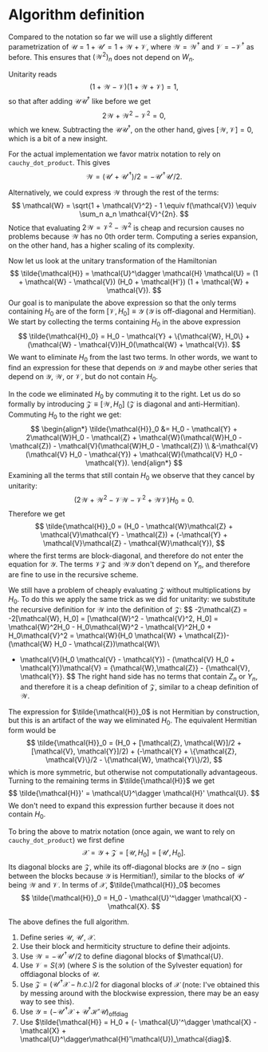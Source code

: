 # Algorithm definition

Compared to the notation so far we will use a slightly different parametrization of $\mathcal{U} = 1 + \mathcal{U}' = 1 + \mathcal{W} + \mathcal{V}$, where $\mathcal{W} = \mathcal{W}^\dagger$ and $\mathcal{V} = -\mathcal{V}^\dagger$ as before. This ensures that $(\mathcal{W}^2)_n$ does not depend on $W_n$.

Unitarity reads
$$
(1 + \mathcal{W} - \mathcal{V}) (1 + \mathcal{W} + \mathcal{V}) = 1,
$$
so that after adding $\mathcal{U}\mathcal{U}^\dagger$ like before we get
$$
2\mathcal{W} + \mathcal{W}^2 - \mathcal{V}^2 = 0,
$$
which we knew. Subtracting the $\mathcal{U}\mathcal{U}^\dagger$, on the other hand, gives $[\mathcal{W}, \mathcal{V}] = 0$, which is a bit of a new insight.

For the actual implementation we favor matrix notation to rely on `cauchy_dot_product`. This gives
$$
\mathcal{W} = (\mathcal{U}' + \mathcal{U}'^\dagger)/2 = -\mathcal{U}'^\dagger\mathcal{U}'/2.
$$

Alternatively, we could express $\mathcal{W}$ through the rest of the terms:
$$
\mathcal{W} = \sqrt{1 + \mathcal{V}^2} - 1 \equiv f(\mathcal{V}) \equiv \sum_n a_n \mathcal{V}^{2n}.
$$
Notice that evaluating $2\mathcal{W} = \mathcal{V}^2 - \mathcal{W}^2$ is cheap and recursion causes no problems because $\mathcal{W}$ has no 0th order term.
Computing a series expansion, on the other hand, has a higher scaling of its complexity.

Now let us look at the unitary transformation of the Hamiltonian
$$
\tilde{\mathcal{H}} = \mathcal{U}^\dagger \mathcal{H} \mathcal{U} = (1 + \mathcal{W} - \mathcal{V}) (H_0 + \mathcal{H'}) (1 + \mathcal{W} + \mathcal{V}).
$$
Our goal is to manipulate the above expression so that the only terms containing $H_0$ are of the form $[\mathcal{V}, H_0] \equiv \mathcal{Y}$ ($\mathcal{Y}$ is off-diagonal and Hermitian).
We start by collecting the terms containing $H_0$ in the above expression
$$
\tilde{\mathcal{H}_0} = H_0 - \mathcal{Y} + \{\mathcal{W}, H_0\} + (\mathcal{W} - \mathcal{V})H_0(\mathcal{W} + \mathcal{V}).
$$
We want to eliminate $H_0$ from the last two terms. In other words, we want to find an expression for these that depends on $\mathcal{Y}$ and maybe other series that depend on $\mathcal{Y}$, $\mathcal{W}$, or $\mathcal{V}$, but do not contain $H_0$.

In the code we eliminated $H_0$ by commuting it to the right. Let us do so formally by introducing $\mathcal{Z} \equiv [\mathcal{W}, H_0]$ ($\mathcal{Z}$ is diagonal and anti-Hermitian).
Commuting $H_0$ to the right we get:
$$
\begin{align*}
\tilde{\mathcal{H}}_0 &= H_0 - \mathcal{Y} + 2\mathcal{W}H_0 - \mathcal{Z} + \mathcal{W}(\mathcal{W}H_0 - \mathcal{Z}) - \mathcal{V}(\mathcal{W}H_0 - \mathcal{Z}) \\
&-\mathcal{V}(\mathcal{V} H_0 - \mathcal{Y}) + \mathcal{W}(\mathcal{V} H_0 - \mathcal{Y}).
\end{align*}
$$
Examining all the terms that still contain $H_0$ we observe that they cancel by unitarity:
$$
\left(2\mathcal{W} + \mathcal{W}^2 - \mathcal{V}\mathcal{W} - \mathcal{V}^2 + \mathcal{W}\mathcal{V}\right)H_0 = 0.
$$
Therefore we get
$$
\tilde{\mathcal{H}}_0 = (H_0 - \mathcal{W}\mathcal{Z} + \mathcal{V}\mathcal{Y} - \mathcal{Z}) + (-\mathcal{Y} + \mathcal{V}\mathcal{Z} - \mathcal{W}\mathcal{Y}),
$$
where the first terms are block-diagonal, and therefore do not enter the equation for $\mathcal{Y}$. The terms $\mathcal{V}\mathcal{Z}$ and $\mathcal{W}\mathcal{Y}$ don't depend on $Y_n$, and therefore are fine to use in the recursive scheme.

We still have a problem of cheaply evaluating $\mathcal{Z}$ without multiplications by $H_0$. To do this we apply the same trick as we did for unitarity: we substitute the recursive definition for $\mathcal{W}$ into the definition of $\mathcal{Z}$:
$$
-2\mathcal{Z} = -2[\mathcal{W}, H_0] = [\mathcal{W}^2 - \mathcal{V}^2, H_0] = \mathcal{W}^2H_0 - H_0\mathcal{W}^2 - \mathcal{V}^2H_0 + H_0\mathcal{V}^2 = \mathcal{W}(H_0 \mathcal{W} + \mathcal{Z})-
(\mathcal{W} H_0 - \mathcal{Z})\mathcal{W}\\
- \mathcal{V}(H_0 \mathcal{V} - \mathcal{Y}) - (\mathcal{V} H_0 + \mathcal{Y})\mathcal{V} = \{\mathcal{W},\mathcal{Z}\} - \{\mathcal{V}, \mathcal{Y}\}.
$$
The right hand side has no terms that contain $Z_n$ or $Y_n$, and therefore it is a cheap definition of $\mathcal{Z}$, similar to a cheap definition of $\mathcal{W}$.

The expression for $\tilde{\mathcal{H}}_0$ is not Hermitian by construction, but this is an artifact of the way we eliminated $H_0$.
The equivalent Hermitian form would be
$$
\tilde{\mathcal{H}}_0 = (H_0 + [\mathcal{Z}, \mathcal{W}]/2 + [\mathcal{V}, \mathcal{Y}]/2) + (-\mathcal{Y} + \{\mathcal{Z}, \mathcal{V}\}/2 - \{\mathcal{W}, \mathcal{Y}\}/2),
$$
which is more symmetric, but otherwise not computationally advantageous.
Turning to the remaining terms in $\tilde{\mathcal{H}}$ we get
$$
\tilde{\mathcal{H}}' = \mathcal{U}^\dagger \mathcal{H}' \mathcal{U}.
$$
We don't need to expand this expression further because it does not contain $H_0$.

To bring the above to matrix notation (once again, we want to rely on `cauchy_dot_product`) we first define
$$
\mathcal{X} = \mathcal{Y} + \mathcal{Z} = [\mathcal{U}, H_0] = [\mathcal{U}', H_0].
$$
Its diagonal blocks are $\mathcal{Z}$, while its off-diagonal blocks are $\mathcal{Y}$ (no $-$ sign between the blocks because $\mathcal{Y}$ is Hermitian!), similar to the blocks of $\mathcal{U}'$ being $\mathcal{W}$ and $\mathcal{V}$. In terms of $\mathcal{X}$, $\tilde{\mathcal{H}}_0$ becomes
$$
\tilde{\mathcal{H}}_0 = H_0 - \mathcal{U}'^\dagger \mathcal{X} - \mathcal{X}.
$$

The above defines the full algorithm.
1. Define series $\mathcal{U}$, $\mathcal{U}'$, $\mathcal{X}$.
2. Use their block and hermiticity structure to define their adjoints.
3. Use $\mathcal{W} = -\mathcal{U}'^\dagger\mathcal{U}'/2$ to define diagonal blocks of $\mathcal{U}.
4. Use $\mathcal{V} = S(\mathcal{Y})$ (where $S$ is the solution of the Sylvester equation) for offdiagonal blocks of $\mathcal{U}$.
5. Use $\mathcal{Z} = (\mathcal{U}'^\dagger\mathcal{X} - h.c.)/2$ for diagonal blocks of $\mathcal{X}$ (note: I've obtained this by messing around with the blockwise expression, there may be an easy way to see this).
6. Use $\mathcal{Y} = (-\mathcal{U}'^\dagger\mathcal{X} + \mathcal{U}^\dagger\mathcal{H}'\mathcal{U})_{\textrm{offdiag}}$
7. Use $\tilde{\mathcal{H}} = H_0 + (- \mathcal{U}'^\dagger \mathcal{X} - \mathcal{X} + \mathcal{U}^\dagger\mathcal{H}'\mathcal{U})_\mathcal{diag}$.
